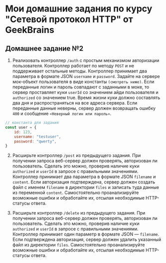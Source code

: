 # Мои домашние задания по курсу "Сетевой протокол HTTP" от GeekBrains

## Домашнее задание №2

1.  Реализовать контроллер `/auth` с простым механизмом авторизации пользователя. Контроллер работает по методу `POST` и не поддерживает остальные методы. Контроллер принимает два параметра в формате JSON `username` и `password`. Задайте на сервере мок-объект пользователя в виде константы `(смотреть ниже)`. Если переданные логин и пароль совпадают с заданными в моке, то сервер проставляет куки `userId` со значением айди пользователя и `authorized` со значением true. Время жизни куки должно составлять два дня и распространяться на все адреса сервера. Если переданные данные неверны, сервер должен возвращать ошибку `400` и сообщение `«Неверный логин или пароль»`.

```js
// константа для задания
const user = {
    id: 123,
    username: "testuser",
    password: "qwerty",
}
```

2.  Расширьте контроллер `/post` из предыдущего задания. При получении запроса веб-сервер должен проверять, авторизован ли пользователь. Сделать это можно, проверив наличие куки `authorized` и `userId` в запросе с правильными значениями. Контроллер принимает два параметра в формате JSON `filename` и `content`. Если авторизация подтверждена, сервер должен создать файл с именем `filename` в директории `files` и записать туда данные из переменной `content`. Самостоятельно проанализируйте возможные ошибки и обработайте их, отсылая необходимые HTTP-статусы ответа.

3.  Расширьте контроллер `/delete` из предыдущего задания. При получении запроса веб-сервер должен проверять, авторизован ли пользователь. Сделать это можно, проверив наличие куки `authorized` и `userId` в запросе с правильными значениями. Контроллер принимает один параметр в формате JSON — `filename`. Если подтверждена авторизация, сервер должен удалить указанный файл из директории `files`. Самостоятельно проанализируйте возможные ошибки и обработайте их, отсылая необходимые HTTP-статусы ответа.
